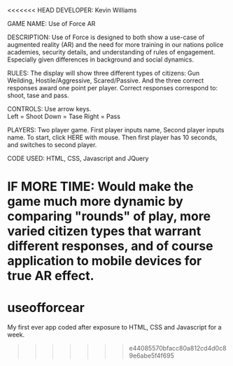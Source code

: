 <<<<<<< HEAD
DEVELOPER: 	Kevin Williams

GAME NAME:  	Use of Force AR

DESCRIPTION:	Use of Force is designed to both show a use-case of augmented reality (AR) and the need for more training in our nations police academies, security details, and understanding of rules of engagement.  Especially given differences in background and social dynamics.

RULES:  The display will show three different types of citizens:  Gun Weilding, Hostile/Aggressive, Scared/Passive.  And the three correct responses award one point per player.  Correct responses correspond to: shoot, tase and pass.  

CONTROLS:	Use arrow keys.  
Left = Shoot
Down = Tase
Right = Pass

PLAYERS:	Two player game.  First player inputs name, Second player inputs name. To start, click HERE with mouse.  Then first player has 10 seconds, and switches to second player.

CODE USED:  HTML, CSS, Javascript and JQuery

IF MORE TIME:  Would make the game much more dynamic by comparing "rounds" of play, more varied citizen types that warrant different responses, and of course application to mobile devices for true AR effect.
=======
# useofforcear
My first ever app coded after exposure to HTML, CSS and Javascript for a week.
>>>>>>> e44085570bfacc80a812cd4d0c89e6abe5f4f695
